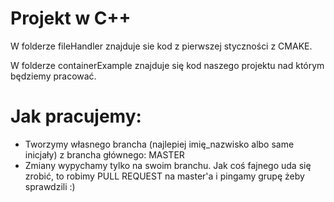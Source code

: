 # Projekt w C++
W folderze fileHandler znajduje sie kod z pierwszej styczności z CMAKE.

W folderze containerExample znajduje się kod naszego projektu nad którym będziemy pracować.

# Jak pracujemy:
* Tworzymy własnego brancha (najlepiej imię_nazwisko albo same inicjały) z brancha głównego: MASTER
* Zmiany wypychamy tylko na swoim branchu. Jak coś fajnego uda się zrobić, to robimy PULL REQUEST na master'a i pingamy grupę żeby sprawdzili :)
